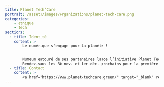 ```yaml
---
title: Planet Tech’Care
portrait: /assets/images/organizations/planet-tech-care.png
categories:
    - ethique
    - tech
sections:
  - title: Identité
    content: >
        Le numérique s'engage pour la planète !


        Numeum entouré de ses partenaires lance l’initiative Planet Tech’Care afin de mettre à la disposition d’acteurs engagés les outils pour réduire l’empreinte environnementale du numérique.
        Rendez-vous les 30 nov. et 1er déc. prochains pour la première édition du GreenTech Forum, placé sous le haut patronage de Planet Tech'Care !
  - title: Contact
    content: >
        <a href="https://www.planet-techcare.green/" target="_blank" rel="noreferrer">Site</a>
---
```

